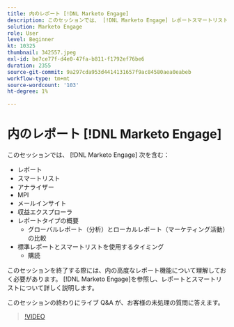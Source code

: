 ```yaml
---
title: 内のレポート [!DNL Marketo Engage]
description: このセッションでは、 [!DNL Marketo Engage] レポートスマートリストアナライザ MPI メールインサイトを含む
solution: Marketo Engage
role: User
level: Beginner
kt: 10325
thumbnail: 342557.jpeg
exl-id: be7ce77f-d4e0-47fa-b811-f1792ef76be6
duration: 2355
source-git-commit: 9a297cda953d4414131657f9ac84580aea0eabeb
workflow-type: tm+mt
source-wordcount: '103'
ht-degree: 1%

---
```


# 内のレポート [!DNL Marketo Engage]

このセッションでは、 [!DNL Marketo Engage] 次を含む：

* レポート
* スマートリスト
* アナライザー
* MPI
* メールインサイト
* 収益エクスプローラ
* レポートタイプの概要
   * グローバルレポート（分析）とローカルレポート（マーケティング活動）の比較
* 標準レポートとスマートリストを使用するタイミング
   * 購読

このセッションを終了する際には、内の高度なレポート機能について理解しておく必要があります。 [!DNL Marketo Engage]を参照し、レポートとスマートリストについて詳しく説明します。

このセッションの終わりにライブ Q&amp;A が、お客様の未処理の質問に答えます。

>[!VIDEO](https://video.tv.adobe.com/v/342557/?quality=12&learn=on)
